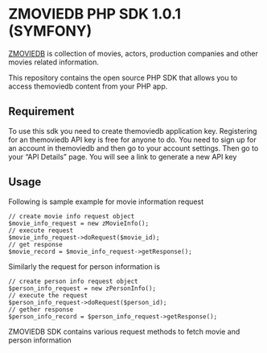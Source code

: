 ZMOVIEDB PHP SDK 1.0.1  (SYMFONY)
========

[ZMOVIEDB](http://www.zmoviedb.com/) is collection of movies, actors, production companies and other movies related information.

This repository contains the open source PHP SDK that allows you to
access themoviedb content from your PHP app. 

Requirement 
-----------

To use this sdk you need to create themoviedb application key.
Registering for an themoviedb API key is free for anyone to do. 
You need to sign up for an account in themoviedb and then go to your account settings. 
Then go to your “API Details” page. You will see a link to generate a new API key

Usage
-----

Following is sample example for movie information request

    // create movie info request object
    $movie_info_request = new zMovieInfo();
    // execute request
    $movie_info_request->doRequest($movie_id);
    // get response
    $movie_record = $movie_info_request->getResponse();
    
Similarly the request for person information is

    // create person info request object
    $person_info_request = new zPersonInfo();
    // execute the request
    $person_info_request->doRequest($person_id);
    // gether response
    $person_info_record = $person_info_request->getResponse();
    
ZMOVIEDB SDK contains various request methods to fetch movie and person information
